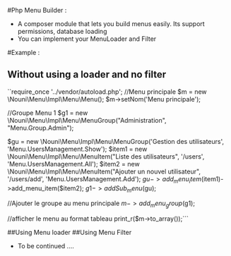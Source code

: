 #Php Menu Builder :
- A composer module that lets you build menus easily. Its support permissions, database loading
- You can implement your MenuLoader and Filter

#Example :
## Without using a loader and no filter
 ``require_once '../vendor/autoload.php';
 //Menu principale
 $m = new \Nouni\Menu\Impl\Menu\Menu();
 $m->setNom('Menu principale');
 
 //Groupe Menu 1
 $g1 = new \Nouni\Menu\Impl\Menu\MenuGroup("Administration", "Menu.Group.Admin");
 
 $gu = new \Nouni\Menu\Impl\Menu\MenuGroup('Gestion des utilisateurs', 'Menu.UsersManagement.Show');
 $item1 = new \Nouni\Menu\Impl\Menu\MenuItem("Liste des utilisateurs", '/users', 'Menu.UsersManagement.All');
 $item2 = new \Nouni\Menu\Impl\Menu\MenuItem("Ajouter un nouvel utilisateur", '/users/add', 'Menu.UsersManagement.Add');
 $gu->add_menu_item($item1)->add_menu_item($item2);
 $g1->addSub_menu($gu);
 
 //Ajouter le groupe au menu principale
 $m->add_menu_group($g1);
 
 //afficher le menu au format tableau
 print_r($m->to_array());```
 
 ##Using Menu loader
 ##Using Menu Filter
- To be continued ....